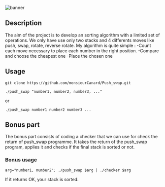 ![banner](https://github.com/monsieurCanard/monsieurCanard/blob/main/covers/cover-.png?raw=true)

## Description

The aim of the project is to develop an sorting algorithm with a limited set of operations.
We only have use only two stacks and 4 differents moves like push, swap, rotate, reverse rotate.
My algorithm is quite simple :
-Count each move necessary to place each number in the right position.
-Compare and choose the cheapest one
-Place the chosen one

## Usage

```
git clone https://github.com/monsieurCanard/Push_swap.git
```

```
./push_swap "number1, number2, number3, ..."
```
or
```
./push_swap number1 number2 number3 ...
```

## Bonus part

The bonus part consists of coding a checker that we can use for check the return of push_swap programme.
It takes the return of the push_swap program, applies it and checks if the final stack is sorted or not.  

### Bonus usage
```
arg="number1, number2"; ./push_swap $arg | ./checker $arg
```
If it returns OK, your stack is sorted.
